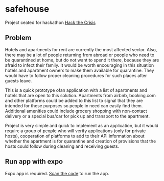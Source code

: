 # safehouse

Project ceated for hackathon [Hack the Crisis](https://www.hackcrisis.com/)

## Problem
Hotels and apartments for rent are currently the most affected sector. Also, there may be a lot of people returning from abroad or people who need to be quarantined at home, but do not want to spend it there, because they are afraid to infect their family. It would be worth encouraging in this situation hotels and apartment owners to make them available for quarantine. They would have to follow proper cleaning procedures for such places after guests leave.

This is a quick prototype ofan application with a list of apartments and hotels that are open to this solution. Apartments from airbnb, booking.com and other platforms could be added to this list to signal that they are intended for these purposes so people in need can easily find them. Additional amenities could include grocery shopping with non-contact delivery or a special bus/car for pick up and transport to the apartment.

Project is very simple and quick to implement as an application, but it would require a group of people who will verify applications (only for private hosts), cooperation of platforms to add to their API information about whether the apartment is for quarantine and creation of provisions that the hosts could follow during cleaning and receiving guests.

## Run app with expo
Expo app is required. [Scan the code](https://expo.io/@graffme/safehouse) to run the app.
